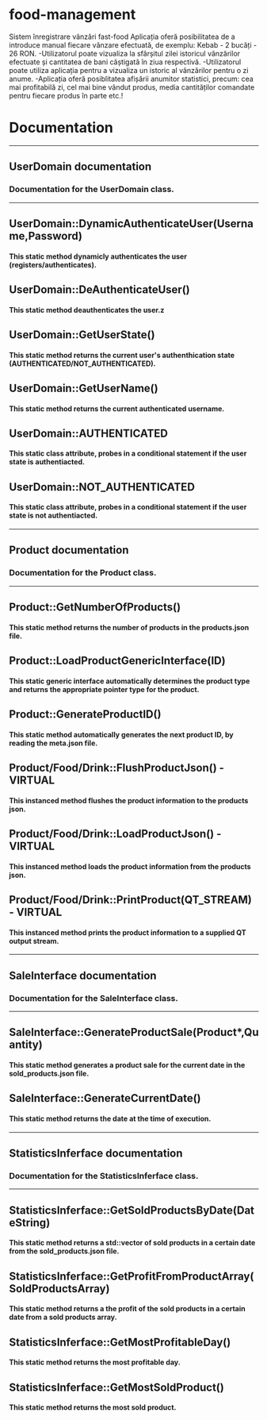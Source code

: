 # food-management
Sistem înregistrare vânzări fast-food
Aplicația oferă posibilitatea de a introduce manual fiecare vânzare efectuată, de exemplu: Kebab - 2 bucăți - 26 RON.
-Utilizatorul poate vizualiza la sfârșitul zilei istoricul vânzărilor efectuate și cantitatea de bani câștigată în
ziua respectivă. 
-Utilizatorul poate utiliza aplicația pentru a vizualiza un istoric al vânzărilor pentru o zi anume.
-Aplicația oferă posiblitatea afișării anumitor statistici, precum: 
  cea mai profitabilă zi, 
  cel mai bine vândut produs,
  media cantităților comandate pentru fiecare produs în parte etc.!

# Documentation
---
## UserDomain documentation
### Documentation for the UserDomain class.
---
## UserDomain::DynamicAuthenticateUser(Username,Password)
#### This static method dynamicly authenticates the user (registers/authenticates).
## UserDomain::DeAuthenticateUser()
#### This static method deauthenticates the user.z
## UserDomain::GetUserState()
#### This static method returns the current user's authenthication state (AUTHENTICATED/NOT_AUTHENTICATED).
## UserDomain::GetUserName()
#### This static method returns the current authenticated username.
## UserDomain::AUTHENTICATED
#### This static class attribute, probes in a conditional statement if the user state is authentiacted.
## UserDomain::NOT_AUTHENTICATED
#### This static class attribute, probes in a conditional statement if the user state is not authentiacted.
---
## Product documentation
### Documentation for the Product class.
---
## Product::GetNumberOfProducts()
#### This static method returns the number of products in the products.json file.
## Product::LoadProductGenericInterface(ID)
#### This static generic interface automatically determines the product type and returns the appropriate pointer type for the product.
## Product::GenerateProductID()
#### This static method automatically generates the next product ID, by reading the meta.json file.
## Product/Food/Drink::FlushProductJson() - VIRTUAL
#### This instanced method flushes the product information to the products json.
## Product/Food/Drink::LoadProductJson() - VIRTUAL
#### This instanced method loads the product information from the products json.
## Product/Food/Drink::PrintProduct(QT_STREAM) - VIRTUAL
#### This instanced method prints the product information to a supplied QT output stream.
---
## SaleInterface documentation
### Documentation for the SaleInterface class.
---
## SaleInterface::GenerateProductSale(Product*,Quantity)
#### This static method generates a product sale for the current date in the sold_products.json file.
## SaleInterface::GenerateCurrentDate()
#### This static method returns the date at the time of execution.
---
## StatisticsInferface documentation
### Documentation for the StatisticsInferface class.
---
## StatisticsInferface::GetSoldProductsByDate(DateString)
#### This static method returns a std::vector of sold products in a certain date from the sold_products.json file.
## StatisticsInferface::GetProfitFromProductArray(SoldProductsArray)
#### This static method returns a the profit of the sold products in a certain date from a sold products array.
## StatisticsInferface::GetMostProfitableDay()
#### This static method returns the most profitable day.
## StatisticsInferface::GetMostSoldProduct()
#### This static method returns the most sold product.
